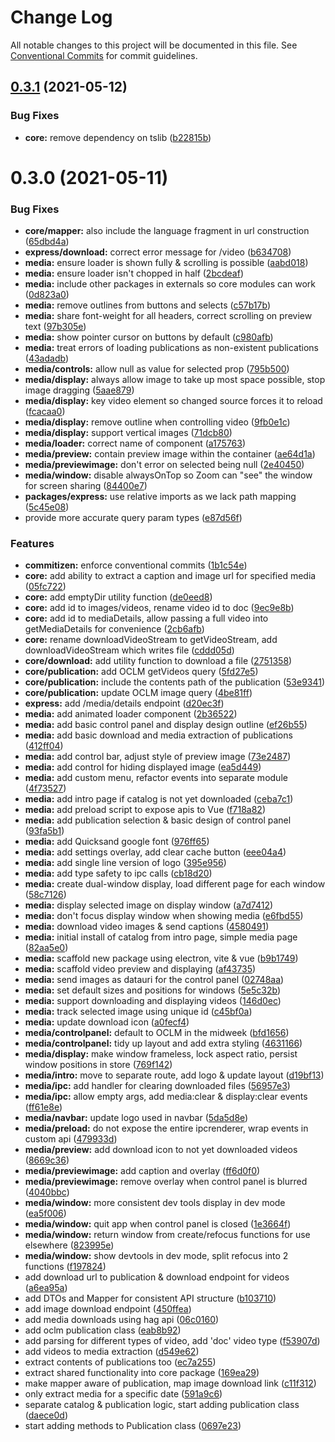 # Change Log

All notable changes to this project will be documented in this file.
See [Conventional Commits](https://conventionalcommits.org) for commit guidelines.

## [0.3.1](https://github.com/BenShelton/library-api/compare/v0.3.0...v0.3.1) (2021-05-12)


### Bug Fixes

* **core:** remove dependency on tslib ([b22815b](https://github.com/BenShelton/library-api/commit/b22815bd43137cecad5583fa3311144bf65c8fac))





# 0.3.0 (2021-05-11)


### Bug Fixes

* **core/mapper:** also include the language fragment in url construction ([65dbd4a](https://github.com/BenShelton/library-api/commit/65dbd4a06dd00ceb8d61cd30a7b304827b68dd46))
* **express/download:** correct error message for /video ([b634708](https://github.com/BenShelton/library-api/commit/b63470844fdd5e340ec5ab427df1339b9b00780b))
* **media:** ensure loader is shown fully & scrolling is possible ([aabd018](https://github.com/BenShelton/library-api/commit/aabd018cc7852b0493a8e057942aa27d2045106c))
* **media:** ensure loader isn't chopped in half ([2bcdeaf](https://github.com/BenShelton/library-api/commit/2bcdeaf05cdf650955711edb1efcf917a7d10331))
* **media:** include other packages in externals so core modules can work ([0d823a0](https://github.com/BenShelton/library-api/commit/0d823a0ca23dd27cf789cec934905138422394c4))
* **media:** remove outlines from buttons and selects ([c57b17b](https://github.com/BenShelton/library-api/commit/c57b17b881baae9c067c1dcd8366a79c14210907))
* **media:** share font-weight for all headers, correct scrolling on preview text ([97b305e](https://github.com/BenShelton/library-api/commit/97b305e1d374d58d869f7d2f66feb256656a6ddf))
* **media:** show pointer cursor on buttons by default ([c980afb](https://github.com/BenShelton/library-api/commit/c980afbdcd24f5dc11c080a7a175b84a7dbc876c))
* **media:** treat errors of loading publications as non-existent publications ([43adadb](https://github.com/BenShelton/library-api/commit/43adadb3e363e000a523a67c21731f6488a42d3d))
* **media/controls:** allow null as value for selected prop ([795b500](https://github.com/BenShelton/library-api/commit/795b5003b173afd61f91ffba22adc665c2989768))
* **media/display:** always allow image to take up most space possible, stop image dragging ([5aae879](https://github.com/BenShelton/library-api/commit/5aae879d769a004274b6a0dff7d9b0356ed00464))
* **media/display:** key video element so changed source forces it to reload ([fcacaa0](https://github.com/BenShelton/library-api/commit/fcacaa0217f919ff60de817669838abcacf2102e))
* **media/display:** remove outline when controlling video ([9fb0e1c](https://github.com/BenShelton/library-api/commit/9fb0e1c2352147f322bd88efb69fd0ecf24dfc5b))
* **media/display:** support vertical images ([71dcb80](https://github.com/BenShelton/library-api/commit/71dcb80dfa5f6ced515c475c79b648a52b4a4983))
* **media/loader:** correct name of component ([a175763](https://github.com/BenShelton/library-api/commit/a17576301a90a54b1474c6f5382142ed7d1b9daf))
* **media/preview:** contain preview image within the container ([ae64d1a](https://github.com/BenShelton/library-api/commit/ae64d1a89bf04a9ce8eabc5e5130de1adb9e931b))
* **media/previewimage:** don't error on selected being null ([2e40450](https://github.com/BenShelton/library-api/commit/2e40450950c46916abcaa22febc51e8fcbd0b970))
* **media/window:** disable alwaysOnTop so Zoom can "see" the window for screen sharing ([84400e7](https://github.com/BenShelton/library-api/commit/84400e73445c6566e85fb6060a299e860f98a2c9))
* **packages/express:** use relative imports as we lack path mapping ([5c45e08](https://github.com/BenShelton/library-api/commit/5c45e0894830cc3f42fd3c2d4170e81d46b9a0f8))
* provide more accurate query param types ([e87d56f](https://github.com/BenShelton/library-api/commit/e87d56fc7195e2d0e57153846efb8d66d708d452))


### Features

* **commitizen:** enforce conventional commits ([1b1c54e](https://github.com/BenShelton/library-api/commit/1b1c54ea36158829cffd22840ee9d25864e26176))
* **core:** add ability to extract a caption and image url for specified media ([05fc722](https://github.com/BenShelton/library-api/commit/05fc7226203f6a17b3b5786f872c5a8eb0dda77c))
* **core:** add emptyDir utility function ([de0eed8](https://github.com/BenShelton/library-api/commit/de0eed89d4e4c24666449f6a41def42ae8c757e6))
* **core:** add id to images/videos, rename video id to doc ([9ec9e8b](https://github.com/BenShelton/library-api/commit/9ec9e8ba6608a4234aab6183b81e87a7c0b0950d))
* **core:** add id to mediaDetails, allow passing a full video into getMediaDetails for convenience ([2cb6afb](https://github.com/BenShelton/library-api/commit/2cb6afb4e34b46127ccd53a74d588e27258b5495))
* **core:** rename downloadVideoStream to getVideoStream, add downloadVideoStream which writes file ([cddd05d](https://github.com/BenShelton/library-api/commit/cddd05df59e6595cc446bdf590ae1643ae09ee99))
* **core/download:** add utility function to download a file ([2751358](https://github.com/BenShelton/library-api/commit/2751358359e25aafd477d7e1534f4a4b0680416d))
* **core/publication:** add OCLM getVideos query ([5fd27e5](https://github.com/BenShelton/library-api/commit/5fd27e597272a7b747e457c7c6a6c6ff6d0c5e2f))
* **core/publication:** include the contents path of the publication ([53e9341](https://github.com/BenShelton/library-api/commit/53e934134f0c2955e962b781c92d549522c5617b))
* **core/publication:** update OCLM image query ([4be81ff](https://github.com/BenShelton/library-api/commit/4be81ff7fc41bfb216e8259522cab697d34f8820))
* **express:** add /media/details endpoint ([d20ec3f](https://github.com/BenShelton/library-api/commit/d20ec3fb9ffd5affc894f618014a8a23eb3b973e))
* **media:** add animated loader component ([2b36522](https://github.com/BenShelton/library-api/commit/2b36522c1c6669f39920142b734f4762c3f2452d))
* **media:** add basic control panel and display design outline ([ef26b55](https://github.com/BenShelton/library-api/commit/ef26b556191e433f39796be29c0e5b79d37376e6))
* **media:** add basic download and media extraction of publications ([412ff04](https://github.com/BenShelton/library-api/commit/412ff047f3c07e2b12632cf301a3de765cd9caee))
* **media:** add control bar, adjust style of preview image ([73e2487](https://github.com/BenShelton/library-api/commit/73e2487757b4d90fb612648fe480c95e00a632b7))
* **media:** add control for hiding displayed image ([ea5d449](https://github.com/BenShelton/library-api/commit/ea5d449ea5fb19b5aa75f4092ff85573ec1a006e))
* **media:** add custom menu, refactor events into separate module ([4f73527](https://github.com/BenShelton/library-api/commit/4f73527eff4b1043ad7524c10c94f8dd492c0b1d))
* **media:** add intro page if catalog is not yet downloaded ([ceba7c1](https://github.com/BenShelton/library-api/commit/ceba7c1b3ba73b60247896809e8e361f198c331f))
* **media:** add preload script to expose apis to Vue ([f718a82](https://github.com/BenShelton/library-api/commit/f718a82a949e80d9cf3f6d6931b1c03b05acea5b))
* **media:** add publication selection & basic design of control panel ([93fa5b1](https://github.com/BenShelton/library-api/commit/93fa5b10178c1f2a71653872cec3ad8020692477))
* **media:** add Quicksand google font ([976ff65](https://github.com/BenShelton/library-api/commit/976ff6547f340ab48c1fd6ead5c389332272ad3f))
* **media:** add settings overlay, add clear cache button ([eee04a4](https://github.com/BenShelton/library-api/commit/eee04a47b75f88e331cd37daf8a0b2b0c4c63444))
* **media:** add single line version of logo ([395e956](https://github.com/BenShelton/library-api/commit/395e95613e0fc8f334a696596411296c6269ac17))
* **media:** add type safety to ipc calls ([cb18d20](https://github.com/BenShelton/library-api/commit/cb18d204c90c33bb650b1dca1ce839d76d755d91))
* **media:** create dual-window display, load different page for each window ([58c7126](https://github.com/BenShelton/library-api/commit/58c7126df1a46860fad30b60d2fe6b035d059404))
* **media:** display selected image on display window ([a7d7412](https://github.com/BenShelton/library-api/commit/a7d7412e1ea813f7c46000c24bc89cd8b278077d))
* **media:** don't focus display window when showing media ([e6fbd55](https://github.com/BenShelton/library-api/commit/e6fbd55718bb1387cf8316511a9ee19b86d95551))
* **media:** download video images & send captions ([4580491](https://github.com/BenShelton/library-api/commit/4580491c2b5d60fa82f2e4d30bc1c6db62d6fede))
* **media:** initial install of catalog from intro page, simple media page ([82aa5e0](https://github.com/BenShelton/library-api/commit/82aa5e0688a3fb71a525960e34f8e1944c592c00))
* **media:** scaffold new package using electron, vite & vue ([b9b1749](https://github.com/BenShelton/library-api/commit/b9b17492e07a23fd5c234e749e604d059ab8fbea))
* **media:** scaffold video preview and displaying ([af43735](https://github.com/BenShelton/library-api/commit/af4373584ab33d10a3995694d75f83d4fe58e115))
* **media:** send images as datauri for the control panel ([02748aa](https://github.com/BenShelton/library-api/commit/02748aa119b740d127f4d638356541f5af54c699))
* **media:** set default sizes and positions for windows ([5e5c32b](https://github.com/BenShelton/library-api/commit/5e5c32bafcb71926ae39bb44263a2f8d102a7538))
* **media:** support downloading and displaying videos ([146d0ec](https://github.com/BenShelton/library-api/commit/146d0ecac8093fb5bd053ca68b7fcd8568a777e4))
* **media:** track selected image using unique id ([c45bf0a](https://github.com/BenShelton/library-api/commit/c45bf0a3c4e668ce3c91e21a051e167ac50484f2))
* **media:** update download icon ([a0fecf4](https://github.com/BenShelton/library-api/commit/a0fecf47ff76bc1e3bf5171e631595433e14fc79))
* **media/controlpanel:** default to OCLM in the midweek ([bfd1656](https://github.com/BenShelton/library-api/commit/bfd1656c8735ddd0f3f5f05fd6f73a507bda1ffb))
* **media/controlpanel:** tidy up layout and add extra styling ([4631166](https://github.com/BenShelton/library-api/commit/4631166c3da8dbce63fb7fb43c4121c0acb39119))
* **media/display:** make window frameless, lock aspect ratio, persist window positions in store ([769f142](https://github.com/BenShelton/library-api/commit/769f142725200b13f346001651444c3353dbf97d))
* **media/intro:** move to separate route, add logo & update layout ([d19bf13](https://github.com/BenShelton/library-api/commit/d19bf13c1d06703dcd6b6af8406aa17da115faca))
* **media/ipc:** add handler for clearing downloaded files ([56957e3](https://github.com/BenShelton/library-api/commit/56957e308bc61c65d96fef210b2684e23cc777d9))
* **media/ipc:** allow empty args, add media:clear & display:clear events ([ff61e8e](https://github.com/BenShelton/library-api/commit/ff61e8e9f873b3a3250c9cec106bce14b88bdef2))
* **media/navbar:** update logo used in navbar ([5da5d8e](https://github.com/BenShelton/library-api/commit/5da5d8edd1b9a46fd0a3bd3556ad421f982dac43))
* **media/preload:** do not expose the entire ipcrenderer, wrap events in custom api ([479933d](https://github.com/BenShelton/library-api/commit/479933d5f9bea42d55b07d9f0300af3958f63bbb))
* **media/preview:** add download icon to not yet downloaded videos ([8669c36](https://github.com/BenShelton/library-api/commit/8669c367d8518930a5bb499eaf3af01bece03d3c))
* **media/previewimage:** add caption and overlay ([ff6d0f0](https://github.com/BenShelton/library-api/commit/ff6d0f07608085950c067f19981a23ee77e77dd6))
* **media/previewimage:** remove overlay when control panel is blurred ([4040bbc](https://github.com/BenShelton/library-api/commit/4040bbc81d3af4073248793af1debc7d5ccf8c5e))
* **media/window:** more consistent dev tools display in dev mode ([ea5f006](https://github.com/BenShelton/library-api/commit/ea5f006744191f83281707d2458f7bec0b1d7c8f))
* **media/window:** quit app when control panel is closed ([1e3664f](https://github.com/BenShelton/library-api/commit/1e3664f310e4c2951487beef32c30b76d8929d71))
* **media/window:** return window from create/refocus functions for use elsewhere ([823995e](https://github.com/BenShelton/library-api/commit/823995e8074a2939a85e4b3c1f636f52a3581767))
* **media/window:** show devtools in dev mode, split refocus into 2 functions ([f197824](https://github.com/BenShelton/library-api/commit/f19782401423f81626f5b10f9a0dea614975f82e))
* add download url to publication & download endpoint for videos ([a6ea95a](https://github.com/BenShelton/library-api/commit/a6ea95ae61cebb407d6411da65ed302de51fee20))
* add DTOs and Mapper for consistent API structure ([b103710](https://github.com/BenShelton/library-api/commit/b1037105588a9ef98c4fde6a89c78fbd23ada864))
* add image download endpoint ([450ffea](https://github.com/BenShelton/library-api/commit/450ffeafb8feee9a0ccb3044aead62a0be2494cf))
* add media downloads using hag api ([06c0160](https://github.com/BenShelton/library-api/commit/06c01609a2e3bc31d176a272c0f4da42d978ad27))
* add oclm publication class ([eab8b92](https://github.com/BenShelton/library-api/commit/eab8b926d2d0457890ffeaad5821a56dc27dc1cc))
* add parsing for different types of video, add 'doc' video type ([f53907d](https://github.com/BenShelton/library-api/commit/f53907d01eb7b234bf048696f2f9135e94580306))
* add videos to media extraction ([d549e62](https://github.com/BenShelton/library-api/commit/d549e62dd2d6bd758ae96dafc17a1977d3e651fc))
* extract contents of publications too ([ec7a255](https://github.com/BenShelton/library-api/commit/ec7a255658f38f9d63bb017e27d6eccdff155cda))
* extract shared functionality into core package ([169ea29](https://github.com/BenShelton/library-api/commit/169ea29eacf0048d2de3e0b8101372531fdc24fe))
* make mapper aware of publication, map image download link ([c11f312](https://github.com/BenShelton/library-api/commit/c11f312afaddf63183a7337eee106c514dcd0099))
* only extract media for a specific date ([591a9c6](https://github.com/BenShelton/library-api/commit/591a9c66cd1a66895bd597851fe6a5d6290c6609))
* separate catalog & publication logic, start adding publication class ([daece0d](https://github.com/BenShelton/library-api/commit/daece0d1568a659024a661b369d1465e5a5735a1))
* start adding methods to Publication class ([0697e23](https://github.com/BenShelton/library-api/commit/0697e231172c4acfbf2f211d62c0599a9fc836d5))

